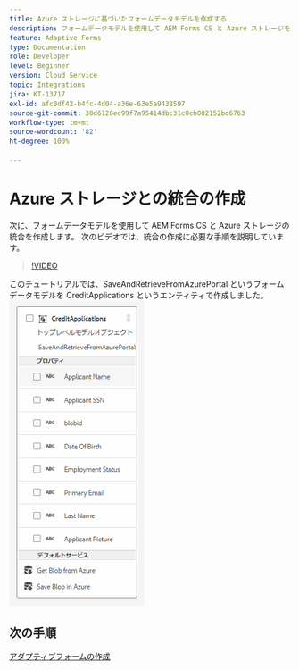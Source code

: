 ```yaml
---
title: Azure ストレージに基づいたフォームデータモデルを作成する
description: フォームデータモデルを使用して AEM Forms CS と Azure ストレージを統合する
feature: Adaptive Forms
type: Documentation
role: Developer
level: Beginner
version: Cloud Service
topic: Integrations
jira: KT-13717
exl-id: afc0df42-b4fc-4d04-a36e-63e5a9438597
source-git-commit: 30d6120ec99f7a95414dbc31c0cb002152bd6763
workflow-type: tm+mt
source-wordcount: '82'
ht-degree: 100%

---
```


# Azure ストレージとの統合の作成

次に、フォームデータモデルを使用して AEM Forms CS と Azure ストレージの統合を作成します。
次のビデオでは、統合の作成に必要な手順を説明しています。

>[!VIDEO](https://video.tv.adobe.com/v/335385?quality=12&learn=on)

このチュートリアルでは、SaveAndRetrieveFromAzurePortal というフォームデータモデルを CreditApplications というエンティティで作成しました。
![fdm-entity](./assets/fdm-entity.png)

## 次の手順

[アダプティブフォームの作成](./create-af.md)
